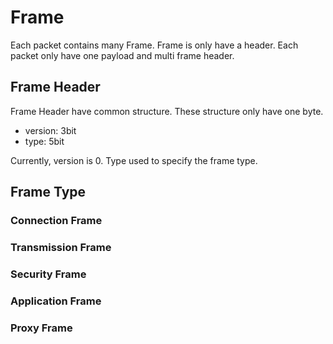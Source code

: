 # Frame

Each packet contains many Frame. Frame is only have a header. Each packet only have one payload and multi frame header.

## Frame Header

Frame Header have common structure. These structure only have one byte.

- version: 3bit
- type: 5bit

Currently, version is 0. Type used to specify the frame type.

## Frame Type

### Connection Frame

### Transmission Frame

### Security Frame

### Application Frame

### Proxy Frame
